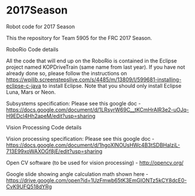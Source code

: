 # 2017Season
Robot code for 2017 Season

This the repository for Team 5905 for the FRC 2017 Season.

RoboRio Code details

All the code that will end up on the RoboRio is contained in the Eclipse project named KOPDriveTrain (same name from last year).
If you have not already done so, please follow the instructions on 
https://wpilib.screenstepslive.com/s/4485/m/13809/l/599681-installing-eclipse-c-java to install Eclipse. Note that
you should only install Eclipse Luna, Mars or Neon.

Subsystems specification: Please see this google doc - https://docs.google.com/document/d/1LRsyrW69C__tKCmHrAlR3e2-uOJq-H9EDcl4Hh2apeM/edit?usp=sharing



Vision Processing Code details

Vision processing specification: Please see this google doc - https://docs.google.com/document/d/1hgoXlNOUsHWc4B3tSDBHalziL-713E99xoWAXOGf8jE/edit?usp=sharing

Open CV software (to be used for vision processing) - http://opencv.org/

Google slide showing angle calculation math shown here - https://drive.google.com/open?id=1UzFmwb65tK3EmGIONTz5kCY8dcE0-CvK9UFQ518dYRg


